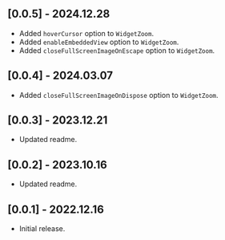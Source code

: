 ## [0.0.5] - 2024.12.28

- Added `hoverCursor` option to `WidgetZoom`.
- Added `enableEmbeddedView` option to `WidgetZoom`.
- Added `closeFullScreenImageOnEscape` option to `WidgetZoom`.

## [0.0.4] - 2024.03.07

- Added `closeFullScreenImageOnDispose` option to `WidgetZoom`.

## [0.0.3] - 2023.12.21

- Updated readme.

## [0.0.2] - 2023.10.16

- Updated readme.

## [0.0.1] - 2022.12.16

- Initial release.
